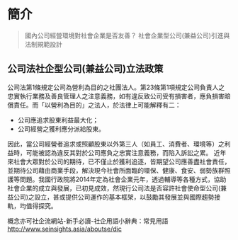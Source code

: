 # 簡介
> 國內公司經營環境對社會企業是否友善？
> 社會企業型公司(兼益公司)引進與法制規範設計


## 公司法社企型公司(兼益公司)立法政策

公司法第1條規定公司為營利為目的之社團法人。第23條第1項規定公司負責人之忠實執行業務及善良管理人之注意義務，如有違反致公司受有損害者，應負損害賠償責任。而「以營利為目的」之法人，於法律上可能解釋有二：
* 公司應追求股東利益最大化；
* 公司經營之獲利應分派給股東。

因此，當公司經營者追求或照顧股東以外第三人（如員工、消費者、環境等）之利益時，可能被認為違反其對於公司應負之忠實注意義務，而陷入訴訟之累。
近年來社會大眾對於公司的期待，已不僅止於獲利追逐，皆期望公司應善盡社會責任，並期待公司藉由商業手段，解決現今社會所面臨的環保、健康、食安、弱勢族群照護等問題。我國行政院將2014年定為社會企業元年，透過輔導等各種方式，協助社會企業的成立與發展，已初見成效，然現行公司法是否容許社會使命型公司(兼益公司)之設立，甚或提供公司運作的基本框架，以鼓勵其發展並與國際趨勢接軌，均值得探究。

概念亦可社企流網站-新手必讀-社企用語小辭典：常見用語 http://www.seinsights.asia/aboutse/dic

